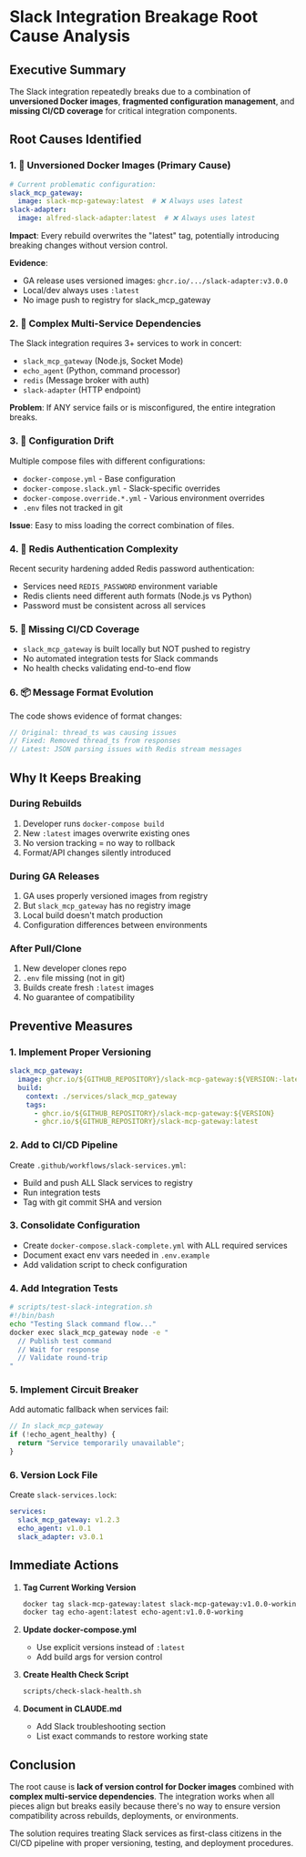 # Slack Integration Breakage Root Cause Analysis

## Executive Summary
The Slack integration repeatedly breaks due to a combination of **unversioned Docker images**, **fragmented configuration management**, and **missing CI/CD coverage** for critical integration components.

## Root Causes Identified

### 1. 🚨 **Unversioned Docker Images (Primary Cause)**
```yaml
# Current problematic configuration:
slack_mcp_gateway:
  image: slack-mcp-gateway:latest  # ❌ Always uses latest
slack-adapter:
  image: alfred-slack-adapter:latest  # ❌ Always uses latest
```

**Impact**: Every rebuild overwrites the "latest" tag, potentially introducing breaking changes without version control.

**Evidence**:
- GA release uses versioned images: `ghcr.io/.../slack-adapter:v3.0.0`
- Local/dev always uses `:latest`
- No image push to registry for slack_mcp_gateway

### 2. 🔧 **Complex Multi-Service Dependencies**
The Slack integration requires 3+ services to work in concert:
- `slack_mcp_gateway` (Node.js, Socket Mode)
- `echo_agent` (Python, command processor)
- `redis` (Message broker with auth)
- `slack-adapter` (HTTP endpoint)

**Problem**: If ANY service fails or is misconfigured, the entire integration breaks.

### 3. 📝 **Configuration Drift**
Multiple compose files with different configurations:
- `docker-compose.yml` - Base configuration
- `docker-compose.slack.yml` - Slack-specific overrides
- `docker-compose.override.*.yml` - Various environment overrides
- `.env` files not tracked in git

**Issue**: Easy to miss loading the correct combination of files.

### 4. 🔐 **Redis Authentication Complexity**
Recent security hardening added Redis password authentication:
- Services need `REDIS_PASSWORD` environment variable
- Redis clients need different auth formats (Node.js vs Python)
- Password must be consistent across all services

### 5. 🚀 **Missing CI/CD Coverage**
- `slack_mcp_gateway` is built locally but NOT pushed to registry
- No automated integration tests for Slack commands
- No health checks validating end-to-end flow

### 6. 📦 **Message Format Evolution**
The code shows evidence of format changes:
```javascript
// Original: thread_ts was causing issues
// Fixed: Removed thread_ts from responses
// Latest: JSON parsing issues with Redis stream messages
```

## Why It Keeps Breaking

### During Rebuilds
1. Developer runs `docker-compose build`
2. New `:latest` images overwrite existing ones
3. No version tracking = no way to rollback
4. Format/API changes silently introduced

### During GA Releases
1. GA uses properly versioned images from registry
2. But `slack_mcp_gateway` has no registry image
3. Local build doesn't match production
4. Configuration differences between environments

### After Pull/Clone
1. New developer clones repo
2. `.env` file missing (not in git)
3. Builds create fresh `:latest` images
4. No guarantee of compatibility

## Preventive Measures

### 1. **Implement Proper Versioning**
```yaml
slack_mcp_gateway:
  image: ghcr.io/${GITHUB_REPOSITORY}/slack-mcp-gateway:${VERSION:-latest}
  build:
    context: ./services/slack_mcp_gateway
    tags:
      - ghcr.io/${GITHUB_REPOSITORY}/slack-mcp-gateway:${VERSION}
      - ghcr.io/${GITHUB_REPOSITORY}/slack-mcp-gateway:latest
```

### 2. **Add to CI/CD Pipeline**
Create `.github/workflows/slack-services.yml`:
- Build and push ALL Slack services to registry
- Run integration tests
- Tag with git commit SHA and version

### 3. **Consolidate Configuration**
- Create `docker-compose.slack-complete.yml` with ALL required services
- Document exact env vars needed in `.env.example`
- Add validation script to check configuration

### 4. **Add Integration Tests**
```bash
# scripts/test-slack-integration.sh
#!/bin/bash
echo "Testing Slack command flow..."
docker exec slack_mcp_gateway node -e "
  // Publish test command
  // Wait for response
  // Validate round-trip
"
```

### 5. **Implement Circuit Breaker**
Add automatic fallback when services fail:
```javascript
// In slack_mcp_gateway
if (!echo_agent_healthy) {
  return "Service temporarily unavailable";
}
```

### 6. **Version Lock File**
Create `slack-services.lock`:
```yaml
services:
  slack_mcp_gateway: v1.2.3
  echo_agent: v1.0.1
  slack_adapter: v3.0.1
```

## Immediate Actions

1. **Tag Current Working Version**
   ```bash
   docker tag slack-mcp-gateway:latest slack-mcp-gateway:v1.0.0-working
   docker tag echo-agent:latest echo-agent:v1.0.0-working
   ```

2. **Update docker-compose.yml**
   - Use explicit versions instead of `:latest`
   - Add build args for version control

3. **Create Health Check Script**
   ```bash
   scripts/check-slack-health.sh
   ```

4. **Document in CLAUDE.md**
   - Add Slack troubleshooting section
   - List exact commands to restore working state

## Conclusion

The root cause is **lack of version control for Docker images** combined with **complex multi-service dependencies**. The integration works when all pieces align but breaks easily because there's no way to ensure version compatibility across rebuilds, deployments, or environments.

The solution requires treating Slack services as first-class citizens in the CI/CD pipeline with proper versioning, testing, and deployment procedures.